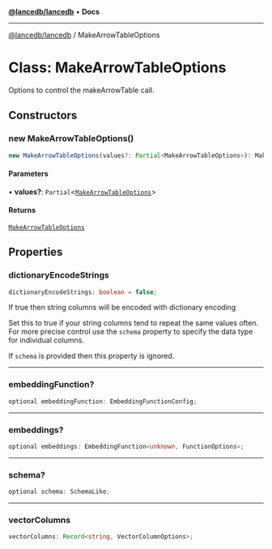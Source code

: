 [**@lancedb/lancedb**](../README.md) • **Docs**

***

[@lancedb/lancedb](../README.md) / MakeArrowTableOptions

# Class: MakeArrowTableOptions

Options to control the makeArrowTable call.

## Constructors

### new MakeArrowTableOptions()

```ts
new MakeArrowTableOptions(values?: Partial<MakeArrowTableOptions>): MakeArrowTableOptions
```

#### Parameters

• **values?**: `Partial`&lt;[`MakeArrowTableOptions`](MakeArrowTableOptions.md)&gt;

#### Returns

[`MakeArrowTableOptions`](MakeArrowTableOptions.md)

## Properties

### dictionaryEncodeStrings

```ts
dictionaryEncodeStrings: boolean = false;
```

If true then string columns will be encoded with dictionary encoding

Set this to true if your string columns tend to repeat the same values
often.  For more precise control use the `schema` property to specify the
data type for individual columns.

If `schema` is provided then this property is ignored.

***

### embeddingFunction?

```ts
optional embeddingFunction: EmbeddingFunctionConfig;
```

***

### embeddings?

```ts
optional embeddings: EmbeddingFunction<unknown, FunctionOptions>;
```

***

### schema?

```ts
optional schema: SchemaLike;
```

***

### vectorColumns

```ts
vectorColumns: Record<string, VectorColumnOptions>;
```
